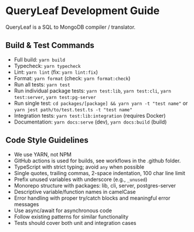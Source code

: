 # QueryLeaf Development Guide

QueryLeaf is a SQL to MongoDB compiler / translator.

## Build & Test Commands
- Full build: `yarn build`
- Typecheck: `yarn typecheck`
- Lint: `yarn lint` (fix: `yarn lint:fix`)
- Format: `yarn format` (check: `yarn format:check`)
- Run all tests: `yarn test`
- Run individual package tests: `yarn test:lib`, `yarn test:cli`, `yarn test:server`, `yarn test:pg-server`
- Run single test: `cd packages/[package] && yarn yarn -t "test name"` or `yarn jest path/to/test.test.ts -t "test name"`
- Integration tests: `yarn test:lib:integration` (requires Docker)
- Documentation: `yarn docs:serve` (dev), `yarn docs:build` (build)

## Code Style Guidelines
- We use YARN, not NPM
- GitHub actions is used for builds, see workflows in the .github folder.
- TypeScript with strict typing; avoid `any` when possible
- Single quotes, trailing commas, 2-space indentation, 100 char line limit
- Prefix unused variables with underscore (e.g., `_unused`)
- Monorepo structure with packages: lib, cli, server, postgres-server
- Descriptive variable/function names in camelCase
- Error handling with proper try/catch blocks and meaningful error messages
- Use async/await for asynchronous code
- Follow existing patterns for similar functionality
- Tests should cover both unit and integration cases
